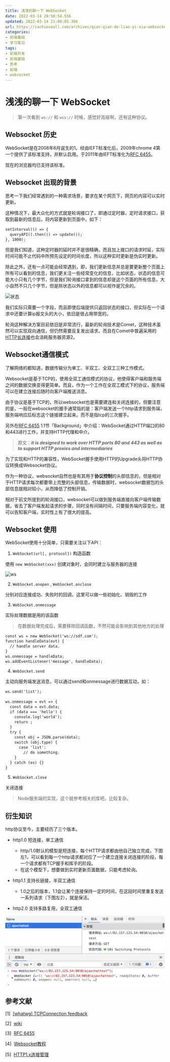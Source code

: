 ```yaml
---
title: 浅浅的聊一下 WebSocket
date: 2022-03-14 20:58:54.556
updated: 2022-03-14 21:00:05.386
url: https://iachieveall.com/archives/qian-qian-de-liao-yi-xia-websocket
categories: 
- 前端基础
- 学习笔记
tags: 
- 前端开发
- 前端基础
- 思考
- 前端
- websocket
---
```


# 浅浅的聊一下 WebSocket

> 第一次看到 `ws://` 和 `wss://` 时候，感觉好高级啊，还有这种协议。

## Websocket 历史

WebSocket是在2008年6月诞生的1。经由IEFT标准化后，2009年chrome 4第一个提供了该标准支持，并默认启用。于2011年由IEFT标准化为[RFC 6455](https://datatracker.ietf.org/doc/html/rfc6455)。

现在的浏览器均已支持该标准。

## Websocket 出现的背景

思考一下我们经常遇到的一种需求场景，要求在某个网页下，网页的内容可以实时更新。

这种情况下，最大众化的方式就是轮询接口了，即通过定时器，定时请求接口，获取到最新的信息后，将内容更新到页面中，如下：

```
setInterval(() => {
  queryAPI().then(() => update());
}, 1000);
```

但是我们知道，这种定时器的延时并不是很精确，而且加上接口的请求时延，实际时间可能不止代码中所预先设定的时间长度，所以这种实时更新是伪实时更新。

除此之外，还有一点可能会经常遇到，即，我们更新信息并总是要更新整个页面上所有可以看到的信息，我们更关注一些经常变化的信息，比如状态，状态的信息可能大小只有几个字节，但是我们轮询接口拿到的信息却是这个页面的所有信息，大小自然不只几个字节，但是除状态以外的信息都可以视作是冗余的。

![状态](https://iachieveall.com/upload/2022/03/image-20220314151620372-082384e5f02c4e61b18d8217cf4ef65b.png)

我们实际只需要一个字段，而且即使后端提供只返回状态的接口，但实际在一个请求中还要计算ip报文头的大小，依旧是很占用带宽的。

轮询这种解决方案目前依旧是非常流行，最新的轮询技术是Comet，这种技术虽然可以实现双向通信，但仍然需要反复发出请求。而且在Comet中普遍采用的[HTTP长连接](https://zh.wikipedia.org/wiki/HTTP%E6%8C%81%E4%B9%85%E9%93%BE%E6%8E%A5)也会消耗服务器资源2。

## Websocket通信模式

了解网络的都知道，数据传输分为单工、半双工、全双工三种工作模式。

Websocket是基于TCP的，使用全双工通信模式的协议，他使得客户端和服务端之间的数据交换变得更简单。而且，作为一个工作在全双工模式下的协议，服务端可以在建立连接后随时向客户端推送消息。

由于协议是基于TCP的，所以websocket也是需要建连和关闭连接的，但要注意的是，一般在websocket的握手通常指的是：客户端发送一个http请求到服务端，服务端响应后标志这个链接建立起来。而不是指tcp的三次握手。

另外在[RFC 6455](https://datatracker.ietf.org/doc/html/rfc6455) 1.1节「Background」中介绍：WebSocket通过HTTP端口的80和443进行工作，并支持HTTP代理和中介。

> 原文：***it is designed to work over HTTP ports 80 and 443 as well as to support HTTP proxies and intermediaries***

为了实现和HTTP的兼容性，WebSocket握手使用HTTP的Upgrade头将HTTP协议转换成Websocket协议。

作为一种协议，websocket自然也是有其用于**协议控制**的头部信息的，但是相对于HTTP请求每次都要带上完整的头部信息，传输数据时，websocket数据包的头部信息就相对较小，从而降低了控制开销。

相对于前文所提到的轮询接口，websocket可以做到服务端直接向客户端传输数据，省去了客户端发起请求的步骤，同时没有间隔时间，只要服务端内容变化，就可以告知客户端，实时性上有了很大的提高。

## Websocket 使用

WebSocket使用十分简单，只需要关注以下API：

1.  `WebSocket(url[, protocol])` 构造函数

使用 `new WebSocket(xxx)` 创建对象时，会同时建立与服务器的连接

![ws](https://iachieveall.com/upload/2022/03/image-20220314180647955-7f70842cbce141d8869a3d8167fedb38.png)

2.  `WebSocket.onopen` , `WebSocket.onclose`

分别对应连接成功、失败时的回调，这里可以做一些初始化、销毁的工作

3.  `WebSocket.onmessage`

实际处理数据是用的该函数

> 在数据处理完成后，需要移除回调函数，不然可能会影响到其他地方的处理

```
const ws = new WebSocket('ws://sdf.com');
function handleData(evt) {
  // handle server data.
}
ws.onmessage = handleData;
ws.addEventListener('message', handleData);
```

4.  `WebSocket.send`

主动向服务端发送消息，可以通过send和onmessage进行数据互动，如：

```
ws.send('list');
​
ws.onmessage = evt => {
  const data = evt.data;
  if (data === 'hello') {
    console.log('world');
    return ;
  }
  try {
    const obj = JSON.parse(data);
    switch (obj.type) {
      case 'list':
        // do something.
    }
  } catch (ex) {}
}
```

5.  `WebSocket.close`

关闭连接

> Node服务端的实现，这个就参考相关的库吧，比较复杂。

## 衍生知识

http协议至今，主要经历了三个版本。

-   http1.0 短连接，单工通信

    -   http/1.0默认的模型是短连接，每个HTTP请求都由他自己独立完成，下图左1，可以看到每一个http请求都对应了一个建立连接关闭连接的阶段，每一个请求都有TCP握手和挥手的阶段。
    -   在这个模型下，想要做到实时更新页面数据，只能考虑轮询。

<!---->

-   http1.1 支持长链接，半双工通信

    -   1.0之后的版本，1.1会让某个连接保持一定的时间，在这段时间里重复发送一系列请求（下图左2），就是保活。

<!---->

-   http2.0 支持多路复用，全双工通信

![Compares the performance of the three HTTP/1.x connection models: short-lived connections, persistent connections, and HTTP pipelining.](../upload/2022/03/image-20220314180647955-7f70842cbce141d8869a3d8167fedb38.png)
## 参考文献

[1]  [[whatwg] TCPConnection feedback](https://lists.w3.org/Archives/Public/public-whatwg-archive/2008Jun/0165.html)

[2]  [wiki](https://zh.wikipedia.org/wiki/WebSocket)

[3]  [RFC 6455](https://datatracker.ietf.org/doc/html/rfc6455)

[4]  [Websocket教程](https://www.ruanyifeng.com/blog/2017/05/websocket.html)

[5]  [HTTP1.x连接管理](https://developer.mozilla.org/zh-CN/docs/Web/HTTP/Connection_management_in_HTTP_1.x)